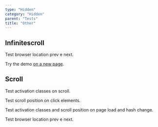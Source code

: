 ```yaml
---
type: "Hidden"
category: "Hidden"
parent: "Tests"
title: "Other"
---
```


## Infinitescroll

Test browser location prev e next.

Try the demo [on a new page](/demos/components/listing/infinitescroll).

<demo>
  <div class="gatsby_demo_item xt-toggle" data-iframe="demos/components/listing/infinitescroll">
  </div>
</demo>

## Scroll

Test activation classes on scroll.

Test scroll position on click elements.

Test activation classes and scroll position on page load and hash change.

Test browser location prev e next.

<demo>
  <div class="gatsby_demo_item xt-toggle" data-iframe="demos/components/scroll/scrollto">
  </div>
  <div class="gatsby_demo_item xt-toggle" data-iframe="demos/components/scroll/scrollto-overlay">
  </div>
</demo>
